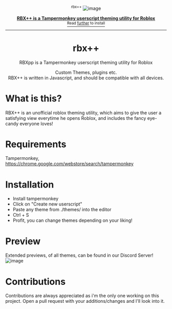 <div align="center">

<sup>rbx++</sup>
![image](https://github.com/user-attachments/assets/19fb6395-65a2-46bd-984d-49103bf071c0)


<a href="https://discord.gg/moneygang">
  <div>
    

  </div>
  <b>
    RBX++ is a Tampermonkey userscript theming utility for Roblox
    
  </b>
  <div>
    <sup>Read <u>further</u> to install</sup>
  </div>
</a>

<hr />

# rbx++

RBXpp is a Tampermonkey userscript theming utility for Roblox

Custom Themes, plugins etc. <br />
RBX++ is written in Javascript, and should be compatible with all devices.


</div>

# What is this?
RBX++ is an unofficial roblox theming utility, which aims to give the user a satisfying view everytime he opens Roblox, and includes the fancy eye-candy everyone loves!


# Requirements
Tampermonkey, https://chrome.google.com/webstore/search/tampermonkey

# Installation
* Install tampermonkey
* Click on "Create new userscript"
* Paste any theme from ./themes/ into the editor
* Ctrl + S
* Profit, you can change themes depending on your liking!

# Preview
Extended previews, of all themes, can be found in our Discord Server!
![image](https://github.com/user-attachments/assets/c47d0066-7a83-4312-b94b-08689e6827f3)

# Contributions
Contributions are always appreciated as i'm the only one working on this project. Open a pull request with your additions/changes and I'll look into it.

